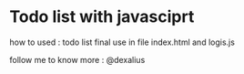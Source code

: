 # Todo list with javasciprt

how to used :
todo list final use in file index.html and logis.js


follow me to know more : @dexalius
